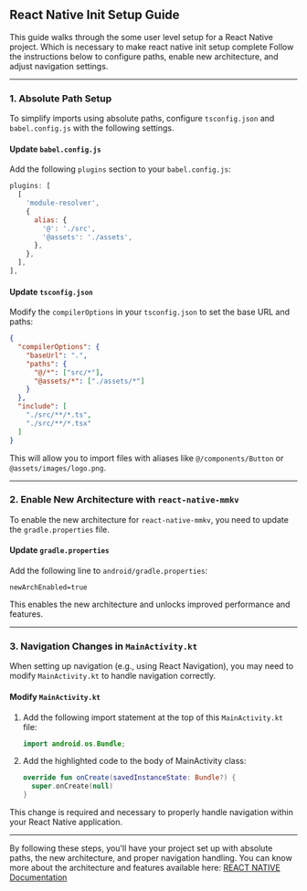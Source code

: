 
## React Native Init Setup Guide

This guide walks through the some user level setup for a React Native project. Which is necessary to make react native init setup complete
Follow the instructions below to configure paths, enable new architecture, and adjust navigation settings.

---

### 1. Absolute Path Setup

To simplify imports using absolute paths, configure `tsconfig.json` and `babel.config.js` with the following settings.

#### Update `babel.config.js`

Add the following `plugins` section to your `babel.config.js`:

```js
plugins: [
  [
    'module-resolver',
    {
      alias: {
        '@': './src',
        '@assets': './assets',
      },
    },
  ],
],
```

#### Update `tsconfig.json`

Modify the `compilerOptions` in your `tsconfig.json` to set the base URL and paths:

```json
{
  "compilerOptions": {
    "baseUrl": ".",
    "paths": {
      "@/*": ["src/*"],
      "@assets/*": ["./assets/*"]
    }
  },
  "include": [
    "./src/**/*.ts",
    "./src/**/*.tsx"
  ]
}
```

This will allow you to import files with aliases like `@/components/Button` or `@assets/images/logo.png`.

---

### 2. Enable New Architecture with `react-native-mmkv`

To enable the new architecture for `react-native-mmkv`, you need to update the `gradle.properties` file.

#### Update `gradle.properties`

Add the following line to `android/gradle.properties`:

```properties
newArchEnabled=true
```

This enables the new architecture and unlocks improved performance and features.

---

### 3. Navigation Changes in `MainActivity.kt`

When setting up navigation (e.g., using React Navigation), you may need to modify `MainActivity.kt` to handle navigation correctly.

#### Modify `MainActivity.kt`

1. Add the following import statement at the top of this `MainActivity.kt` file:

   ```kotlin
   import android.os.Bundle;
   ```

2. Add the highlighted code to the body of MainActivity class:

   ```kotlin
   override fun onCreate(savedInstanceState: Bundle?) {
     super.onCreate(null)
   }
   ```

This change is required and necessary to properly handle navigation within your React Native application.

---

By following these steps, you'll have your project set up with absolute paths, the new architecture, and proper navigation handling.
You can know more about the architecture and features available here: [REACT NATIVE Documentation](./REACTNATIVE.md)